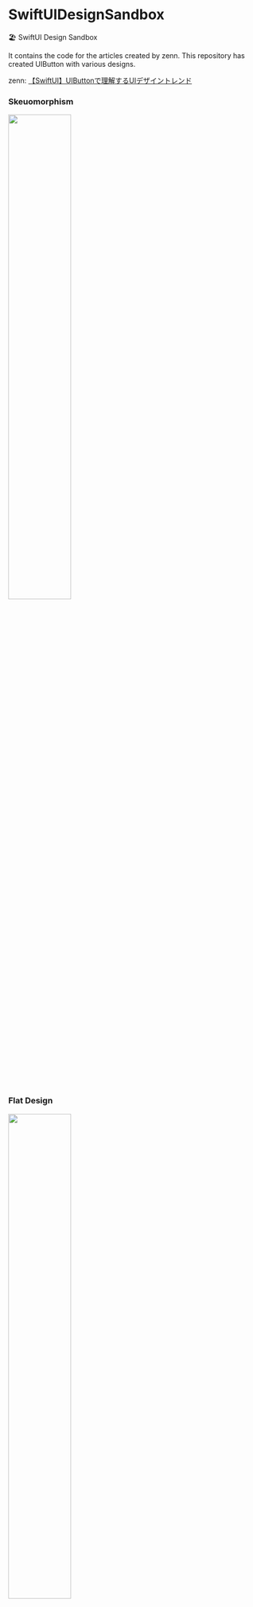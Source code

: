 # SwiftUIDesignSandbox
🏖 SwiftUI Design Sandbox

It contains the code for the articles created by zenn.
This repository has created UIButton with various designs.

zenn: [【SwiftUI】UIButtonで理解するUIデザイントレンド](https://zenn.dev/juginon/articles/a5acd449f70d61)

### Skeuomorphism
<img src="https://user-images.githubusercontent.com/39939005/206405642-e8bb66bb-b0ce-4102-a67e-04223b470ffc.png" width="50%">

### Flat Design
<img src="https://user-images.githubusercontent.com/39939005/206405683-947659eb-bb0f-4eac-8a38-9b8432a8132a.png" width="50%">

### Neumorphism
<img src="https://user-images.githubusercontent.com/39939005/206405727-b33f3a5e-abe8-4459-9a48-a248fc35a3c0.png" width="50%">

### Glassmorphism
<img src="https://user-images.githubusercontent.com/39939005/206405775-96bbfe92-3456-4ee6-acea-890629884be1.png" width="50%">

### Claymorphism
<img src="https://user-images.githubusercontent.com/39939005/206405799-5a654d46-ef03-4151-ba76-9fbb49d1ea4e.png" width="50%">
